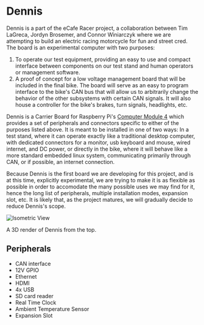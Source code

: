 # Dennis

Dennis is a part of the eCafe Racer project, a collaboration between Tim LaGreca, Jordyn Brosemer, and Connor Winiarczyk where we are attempting to build an electric racing motorcycle for fun and street cred. The board is an experimental computer with two purposes:

1. To operate our test equipment, providing an easy to use and compact interface between components on our test stand and human operators or management software.
2. A proof of concept for a low voltage management board that will be included in the final bike. The board will serve as an easy to program interface to the bike's CAN bus that will allow us to arbitrarily change the behavior of the other subsystems with certain CAN signals. It will also house a controller for the bike's brakes, turn signals, headlights, etc.

Dennis is a Carrier Board for Raspberry Pi's [Computer Module 4](https://www.raspberrypi.org/products/compute-module-4/?variant=raspberry-pi-cm4001000) which provides a set of peripherals and connectors specific to either of the purposes listed above. It is meant to be installed in one of two ways: In a test stand, where it can operate exactly like a traditional desktop computer, with dedicated connectors for a monitor, usb keyboard and mouse, wired internet, and DC power, or directly in the bike, where it will behave like a more standard embedded linux system, communicating primarily through CAN, or if possible, an internet connection.

Because Dennis is the first board we are developing for this project, and is at this time, explicitly experimental, we are trying to make it is as flexible as possible in order to accomodate the many possible uses we may find for it, hence the long list of peripherals, multiple installation modes, expansion slot, etc. It is likely that, as the project matures, we will gradually decide to reduce Dennis's scope.

![Isometric View](https://github.com/eCafe-Racer/Dennis/blob/master/Documentation/0.1.3/images/render_iso.jpg)

A 3D render of Dennis from the top.

## Peripherals

- CAN interface
- 12V GPIO
- Ethernet
- HDMI
- 4x USB
- SD card reader
- Real Time Clock
- Ambient Temperature Sensor
- Expansion Slot
